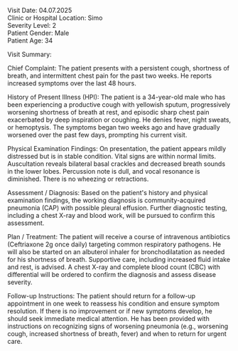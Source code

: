 Visit Date: 04.07.2025  
Clinic or Hospital Location: Simo  
Severity Level: 2  
Patient Gender: Male  
Patient Age: 34

Visit Summary:

Chief Complaint: The patient presents with a persistent cough, shortness of breath, and intermittent chest pain for the past two weeks. He reports increased symptoms over the last 48 hours.

History of Present Illness (HPI): The patient is a 34-year-old male who has been experiencing a productive cough with yellowish sputum, progressively worsening shortness of breath at rest, and episodic sharp chest pain exacerbated by deep inspiration or coughing. He denies fever, night sweats, or hemoptysis. The symptoms began two weeks ago and have gradually worsened over the past few days, prompting his current visit.

Physical Examination Findings: On presentation, the patient appears mildly distressed but is in stable condition. Vital signs are within normal limits. Auscultation reveals bilateral basal crackles and decreased breath sounds in the lower lobes. Percussion note is dull, and vocal resonance is diminished. There is no wheezing or retractions.

Assessment / Diagnosis: Based on the patient's history and physical examination findings, the working diagnosis is community-acquired pneumonia (CAP) with possible pleural effusion. Further diagnostic testing, including a chest X-ray and blood work, will be pursued to confirm this assessment.

Plan / Treatment: The patient will receive a course of intravenous antibiotics (Ceftriaxone 2g once daily) targeting common respiratory pathogens. He will also be started on an albuterol inhaler for bronchodilatation as needed for his shortness of breath. Supportive care, including increased fluid intake and rest, is advised. A chest X-ray and complete blood count (CBC) with differential will be ordered to confirm the diagnosis and assess disease severity.

Follow-up Instructions: The patient should return for a follow-up appointment in one week to reassess his condition and ensure symptom resolution. If there is no improvement or if new symptoms develop, he should seek immediate medical attention. He has been provided with instructions on recognizing signs of worsening pneumonia (e.g., worsening cough, increased shortness of breath, fever) and when to return for urgent care.